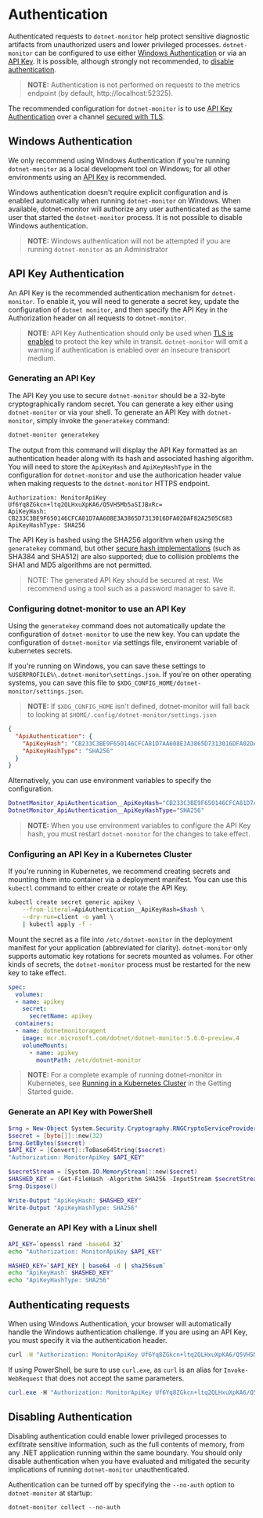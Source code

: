 # Authentication

Authenticated requests to `dotnet-monitor` help protect sensitive diagnostic artifacts from unauthorized users and lower privileged processes. `dotnet-monitor` can be configured to use either [Windows Authentication](#windows-authentication) or via an [API Key](#api-key-authentication). It is possible, although strongly not recommended, to [disable authentication](#disabling-authentication).

> **NOTE:** Authentication is not performed on requests to the metrics endpoint (by default, http://localhost:52325).

The recommended configuration for `dotnet-monitor` is to use [API Key Authentication](#api-key-authentication) over a channel [secured with TLS](./enabling-ssl.md).

## Windows Authentication
We only recommend using Windows Authentication if you're running `dotnet-monitor` as a local development tool on Windows; for all other environments using an [API Key](#api-key-authentication) is recommended.

Windows authentication doesn't require explicit configuration and is enabled automatically when running `dotnet-monitor` on Windows. When available, dotnet-monitor will authorize any user authenticated as the same user that started the `dotnet-monitor` process. It is not possible to disable Windows authentication.

> **NOTE:** Windows authentication will not be attempted if you are running `dotnet-monitor` as an Administrator

## API Key Authentication
An API Key is the recommended authentication mechanism for `dotnet-monitor`. To enable it, you will need to generate a secret key, update the configuration of `dotnet monitor`, and then specify the API Key in the Authorization header on all requests to `dotnet-monitor`.

> **NOTE:** API Key Authentication should only be used when [TLS is enabled](#) to protect the key while in transit. `dotnet-monitor` will emit a warning if authentication is enabled over an insecure transport medium.

### Generating an API Key

The API Key you use to secure `dotnet-monitor` should be a 32-byte cryptographically random secret. You can generate a key either using `dotnet-monitor` or via your shell. To generate an API Key with `dotnet-monitor`, simply invoke the `generatekey` command:

```powershell
dotnet-monitor generatekey
```

The output from this command will display the API Key formatted as an authentication header along with its hash and associated hashing algorithm. You will need to store the `ApiKeyHash` and `ApiKeyHashType` in the configuration for `dotnet-monitor` and use the authorication header value when making requests to the `dotnet-monitor` HTTPS endpoint.

```
Authorization: MonitorApiKey Uf6Yq8ZGkcn+ltq2QLHxuXpKA6/Q5VH5Mb5aSIJBxRc=
ApiKeyHash: CB233C3BE9F650146CFCA81D7AA608E3A3865D7313016DFA02DAF82A2505C683
ApiKeyHashType: SHA256
```

The API Key is hashed using the SHA256 algorithm when using the `generatekey` command, but other [secure hash implementations](https://docs.microsoft.com/en-us/dotnet/api/system.security.cryptography.hashalgorithm.create?view=net-5.0#System_Security_Cryptography_HashAlgorithm_Create_System_String) (such as SHA384 and SHA512) are also supported; due to collision problems the SHA1 and MD5 algorithms are not permitted.

> NOTE: The generated API Key should be secured at rest. We recommend using a tool such as a password manager to save it.

### Configuring dotnet-monitor to use an API Key

Using the `generatekey` command does not automatically update the configuration of `dotnet-monitor` to use the new key. You can update the configuration of `dotnet-monitor` via settings file, environemt variable of kubernetes secrets.

If you're running on Windows, you can save these settings to `%USERPROFILE%\.dotnet-monitor\settings.json`. If you're on other operating systems, you can save this file to `$XDG_CONFIG_HOME/dotnet-monitor/settings.json`.

> **NOTE:** If `$XDG_CONFIG_HOME` isn't defined, dotnet-monitor will fall back to looking at `$HOME/.config/dotnet-monitor/settings.json`

```json
{
  "ApiAuthentication": {
    "ApiKeyHash": "CB233C3BE9F650146CFCA81D7AA608E3A3865D7313016DFA02DAF82A2505C683",
    "ApiKeyHashType": "SHA256"
  }
}
```

Alternatively, you can use environment variables to specify the configuration.

```sh
DotnetMonitor_ApiAuthentication__ApiKeyHash="CB233C3BE9F650146CFCA81D7AA608E3A3865D7313016DFA02DAF82A2505C683"
DotnetMonitor_ApiAuthentication__ApiKeyHashType="SHA256"
```

> **NOTE:** When you use environment variables to configure the API Key hash, you must restart `dotnet-monitor` for the changes to take effect.

### Configuring an API Key in a Kubernetes Cluster
If you're running in Kubernetes, we recommend creating secrets and mounting them into container via a deployment manifest. You can use this `kubectl` command to either create or rotate the API Key.

```sh
kubectl create secret generic apikey \
	--from-literal=ApiAuthentication__ApiKeyHash=$hash \
	--dry-run=client -o yaml \
	| kubectl apply -f -
```

Mount the secret as a file into `/etc/dotnet-monitor` in the deployment manifest for your application (abbreviated for clarity). `dotnet-monitor` only supports automatic key rotations for secrets mounted as volumes. For other kinds of secrets, the `dotnet-monitor` process must be restarted for the new key to take effect. 

```yaml
spec:
  volumes:
  - name: apikey
    secret:
      secretName: apikey
  containers:
  - name: dotnetmonitoragent
    image: mcr.microsoft.com/dotnet/dotnet-monitor:5.0.0-preview.4
    volumeMounts:
      - name: apikey
        mountPath: /etc/dotnet-monitor

```

> **NOTE:** For a complete example of running dotnet-monitor in Kubernetes, see [Running in a Kubernetes Cluster](getting-started.md#running-in-a-kubernetes-cluster) in the Getting Started guide.

### Generate an API Key with PowerShell
```powershell
$rng = New-Object System.Security.Cryptography.RNGCryptoServiceProvider
$secret = [byte[]]::new(32)
$rng.GetBytes($secret)
$API_KEY = [Convert]::ToBase64String($secret)
"Authorization: MonitorApiKey $API_KEY"

$secretStream = [System.IO.MemoryStream]::new($secret)
$HASHED_KEY = (Get-FileHash -Algorithm SHA256 -InputStream $secretStream).Hash
$rng.Dispose()

Write-Output "ApiKeyHash: $HASHED_KEY"
Write-Output "ApiKeyHashType: SHA256"
```

### Generate an API Key with a Linux shell

```sh
API_KEY=`openssl rand -base64 32`
echo "Authorization: MonitorApiKey $API_KEY"

HASHED_KEY=`$API_KEY | base64 -d | sha256sum`
echo "ApiKeyHash: $HASHED_KEY"
echo "ApiKeyHashType: SHA256"
```

## Authenticating requests
When using Windows Authentication, your browser will automatically handle the Windows authentication challenge. If you are using an API Key, you must specify it via the authentication header.

```sh
curl -H "Authorization: MonitorApiKey Uf6Yq8ZGkcn+ltq2QLHxuXpKA6/Q5VH5Mb5aSIJBxRc=" https://localhost:52323/processes
```

If using PowerShell, be sure to use `curl.exe`, as `curl` is an alias for `Invoke-WebRequest` that does not accept the same parameters.

```powershell
curl.exe -H "Authorization: MonitorApiKey Uf6Yq8ZGkcn+ltq2QLHxuXpKA6/Q5VH5Mb5aSIJBxRc=" https://localhost:52323/processes
```



## Disabling Authentication

Disabling authentication could enable lower privileged processes to exfiltrate sensitive information, such as the full contents of memory, from any .NET application running within the same boundary. You should only disable authentication when you have evaluated and mitigated the security implications of running `dotnet-monitor` unauthenticated.

Authentication can be turned off by specifying the `--no-auth` option to `dotnet-monitor` at startup:
```powershell
dotnet-monitor collect --no-auth
```